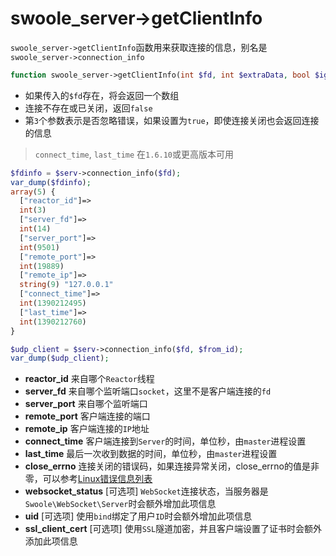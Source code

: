 # swoole_server->getClientInfo

 `swoole_server->getClientInfo`函数用来获取连接的信息，别名是`swoole_server->connection_info`

```php
function swoole_server->getClientInfo(int $fd, int $extraData, bool $ignoreError = false)
```

* 如果传入的`$fd`存在，将会返回一个数组
* 连接不存在或已关闭，返回`false`
* 第`3`个参数表示是否忽略错误，如果设置为`true`，即使连接关闭也会返回连接的信息

> `connect_time`, `last_time` 在`1.6.10`或更高版本可用   

```php
$fdinfo = $serv->connection_info($fd);
var_dump($fdinfo);
array(5) {
  ["reactor_id"]=>
  int(3)
  ["server_fd"]=>
  int(14)
  ["server_port"]=>
  int(9501)
  ["remote_port"]=>
  int(19889)
  ["remote_ip"]=>
  string(9) "127.0.0.1"
  ["connect_time"]=>
  int(1390212495)
  ["last_time"]=>
  int(1390212760)
}

$udp_client = $serv->connection_info($fd, $from_id);
var_dump($udp_client);
```

* __reactor_id__ 来自哪个`Reactor`线程
* __server_fd__ 来自哪个监听端口`socket`，这里不是客户端连接的`fd`
* __server_port__ 来自哪个监听端口
* __remote_port__ 客户端连接的端口
* __remote_ip__ 客户端连接的`IP`地址
* __connect_time__ 客户端连接到`Server`的时间，单位秒，由`master`进程设置
* __last_time__ 最后一次收到数据的时间，单位秒，由`master`进程设置
* __close_errno__ 连接关闭的错误码，如果连接异常关闭，close_errno的值是非零，可以参考[Linux错误信息列表](/wiki/page/172.html)
* __websocket_status__ [可选项] `WebSocket`连接状态，当服务器是`Swoole\WebSocket\Server`时会额外增加此项信息
* __uid__ [可选项] 使用`bind`绑定了用户`ID`时会额外增加此项信息
* __ssl_client_cert__ [可选项] 使用`SSL`隧道加密，并且客户端设置了证书时会额外添加此项信息